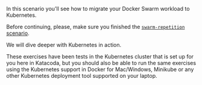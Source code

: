 In this scenario you'll see how to migrate your Docker Swarm workload to Kubernetes.

Before continuing, please, make sure you finished the [`swarm-repetition` scenario](https://www.katacoda.com/qwinkler/scenarios/swarm-repetition).

We will dive deeper with Kubernetes in action.

These exercises have been tests in the Kubernetes cluster that is set up for you here in Katacoda, but you should also be able to run the same exercises using the Kubernetes support in Docker for Mac/Windows, Minikube or any other Kubernetes deployment tool supported on your laptop.